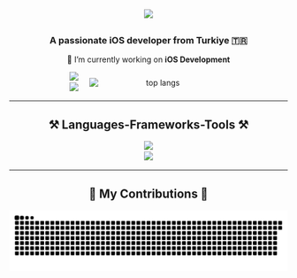 <h1 align="center">
    <img src="https://readme-typing-svg.herokuapp.com/?font=Righteous&size=35&center=true&vCenter=true&width=500&height=70&duration=4000&lines=Hi+There!+👋;+I'm+Burak+Aydın!;" />
</h1>

<h3 align="center">A passionate iOS developer from Turkiye 🇹🇷</h3>


<div align="center">
 
 🔭 I’m currently working on **iOS Development**

 </div>

<div align="center" style="display: flex; align-items: center; gap: 20px; justify-content: center; flex-wrap: wrap;">
  <div style="display: flex; flex-direction: column; align-items: center;">
    <a href="mailto:ios.burakaydin@gmail.com">
      <img src="https://img.shields.io/badge/Gmail-333333?style=for-the-badge&logo=gmail&logoColor=red" />
    </a>
    <a href="https://linkedin.com/in/burak0aydin" target="_blank">
      <img src="https://img.shields.io/badge/LinkedIn-0077B5?style=for-the-badge&logo=linkedin&logoColor=white" />
    </a>
  </div>
  <img width=250 src="https://github-readme-stats-salesp07.vercel.app/api/top-langs/?username=burak0aydin&hide=HTML&langs_count=8&layout=compact&theme=react&border_radius=10&size_weight=0.5&count_weight=0.5&exclude_repo=github-readme-stats" alt="top langs" />
</div>


 <hr/>
<h2 align="center">⚒️ Languages-Frameworks-Tools ⚒️</h2>

<div align="center">
    <img src="https://skillicons.dev/icons?i=swift,figma,firebase,mysql,sqlite,github,git" /><br/>
    <img src="https://skillicons.dev/icons?i=java,c,cs,bash,vscode,visualstudio,wordpress,linux,redhat" /><br>
</div>

<hr/>
<div align="center">
  <h2>🐍 My Contributions 🐍</h2>
  <img alt="snake eating my contributions" src="https://raw.githubusercontent.com/burak0aydin/burak0aydin/output/github-contribution-grid-snake.svg" />
  
</div>
